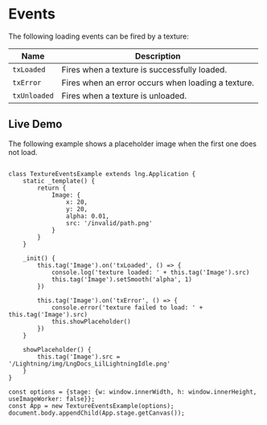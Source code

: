 # Events


The following loading events can be fired by a texture:

| Name | Description |
|---|---|
| `txLoaded` | Fires when a texture is successfully loaded. |
| `txError` | Fires when an error occurs when loading a texture. |
| `txUnloaded` | Fires when a texture is unloaded. |


## Live Demo


The following example shows a placeholder image when the first one does not load.


```

class TextureEventsExample extends lng.Application {
    static _template() {
        return {
            Image: {
                x: 20,
                y: 20,
                alpha: 0.01,
                src: '/invalid/path.png'
            }
        }
    }

    _init() {
        this.tag('Image').on('txLoaded', () => {
            console.log('texture loaded: ' + this.tag('Image').src)
            this.tag('Image').setSmooth('alpha', 1)
        })

        this.tag('Image').on('txError', () => {
            console.error('texture failed to load: ' + this.tag('Image').src)
            this.showPlaceholder()
        })
    }

    showPlaceholder() {
        this.tag('Image').src = '/Lightning/img/LngDocs_LilLightningIdle.png'
    }
}

const options = {stage: {w: window.innerWidth, h: window.innerHeight, useImageWorker: false}};
const App = new TextureEventsExample(options);
document.body.appendChild(App.stage.getCanvas());
```